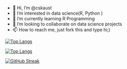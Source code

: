 - 👋 Hi, I’m @cskaust
- 👀 I’m interested in data science(R, Python )
- 🌱 I’m currently learning R Programming 
- 💞️ I’m looking to collaborate on data science projects
- 📫 How to reach me, just fork this and type hi;)


[![Top Langs](https://github-readme-stats.vercel.app/api/top-langs/?username=cskaust)](https://github.com/cskaust/github-readme-stats)

[![Top Langs](https://github-readme-stats.vercel.app/api/top-langs/?username=cskaust&layout=compact)](https://github.com/cskaust/github-readme-stats)

[![GitHub Streak](https://streak-stats.demolab.com/?user=cskaust&theme=dark)](https://git.io/streak-stats)
